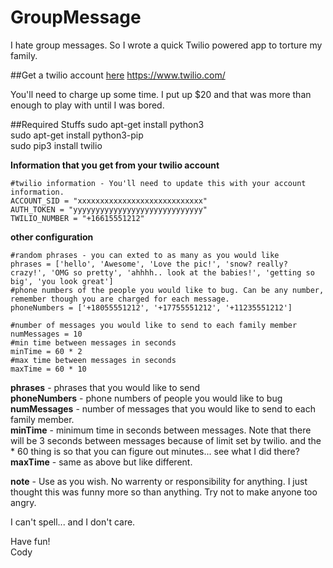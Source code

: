 # GroupMessage
I hate group messages. So I wrote a quick Twilio powered app to torture my family.

##Get a twilio account [here](https://www.twilio.com)
https://www.twilio.com/

You'll need to charge up some time. I put up $20 and that was more than enough to play with until I was bored. 

##Required Stuffs
sudo apt-get install python3  
sudo apt-get install python3-pip  
sudo pip3 install twilio

  
  

**Information that you get from your twilio account**

```
#twilio information - You'll need to update this with your account information.
ACCOUNT_SID = "xxxxxxxxxxxxxxxxxxxxxxxxxxxx"
AUTH_TOKEN = "yyyyyyyyyyyyyyyyyyyyyyyyyyyyy"
TWILIO_NUMBER = "+16615551212"
```
**other configuration**

```
#random phrases - you can exted to as many as you would like
phrases = ['hello', 'Awesome', 'Love the pic!', 'snow? really? crazy!', 'OMG so pretty', 'ahhhh.. look at the babies!', 'getting so big', 'you look great']
#phone numbers of the people you would like to bug. Can be any number, remember though you are charged for each message.
phoneNumbers = ['+18055551212', '+17755551212', '+11235551212']

#number of messages you would like to send to each family member
numMessages = 10
#min time between messages in seconds
minTime = 60 * 2
#max time between messages in seconds
maxTime = 60 * 10 
```

**phrases** - phrases that you would like to send  
**phoneNumbers** - phone numbers of people you would like to bug  
**numMessages** - number of messages that you would like to send to each family member.  
**minTime** - minimum time in seconds between messages. Note that there will be 3 seconds between messages because of limit set by twilio. and the * 60 thing is so that you can figure out minutes... see what I did there?  
**maxTime** - same as above but like different.  

**note** - Use as you wish. No warrenty or responsibility for anything. I just thought this was funny more so than anything. Try not to make anyone too angry.

I can't spell... and I don't care.  

Have fun!  
Cody


